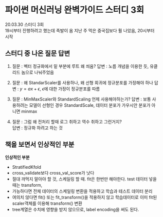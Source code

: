 # 파이썬 머신러닝 완벽가이드 스터디 3회
20.03.30 스터디 3회   
19시부터 진행하려고 했는데 족발이 옴
지난 주 먹은 중국집보다 훨 나았음, 20시부터 시작 


## 스터디 중 나온 질문 답변
1. 질문 : 벡터 정규화에서 밑 부분에 루트 왜 씌움?
   답변 : 노름 개념을 이용한 듯, 유클리드 놈으로 나눠주었음
  

2. 질문 : 왜 StandarScaler를 사용하나, 왜 선형 회귀에 정규분포를 가정해야 하나
	답변 : $y=ax+\epsilon$, $\epsilon$에 대한 가정이 정규분포를 따름
   
3. 질문 : MinMaxScaler와 StandardScaling 언제 사용해야하는가?
	답변 : 보통 사용하려는 모델이 선형인 경우 StandardScale, 데이터 분포가 가우시안 분포가 아니면 minmax

4. 질문 : 그럼 왜 전처리 할때 로그 취하고 역수 취하고 그런거지?  
	답변 : 정규화 하려고 하는 것
	
	
	


## 책을 보면서 인상적인 부분
**인상적인 부분** 
- StratifiedKfold
- cross_validate보다 cross_val_score가 낫다
- 절대 까먹지 말아야 할 것, 스케일링 할 때. fit은 한번만 해야한다. test 데이터 넣을 때는 transform, 
- 가능하다면 전체 데이터의 스케일링 변환을 적용하고 학습과 테스트 데이터 분리
- 여의치 않다면 fit() 또는 fit_transform()을 적용하지 않고 학습데이터로 이미 fit된 scaler객체를 이용해 transform() 변환
- tree계열은 수치에 영향을 받지 않으므로, label encoding을 써도 된다.


 
